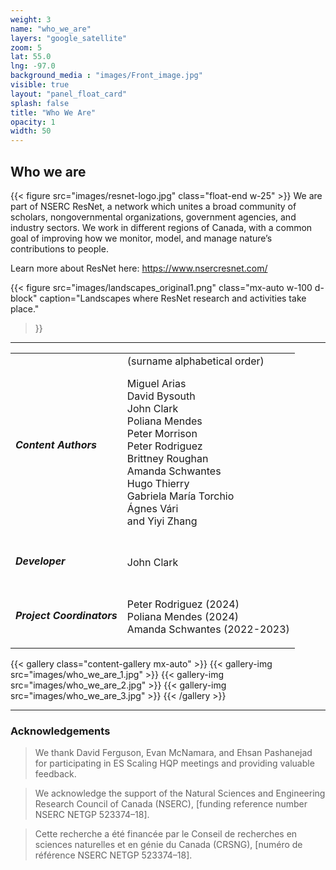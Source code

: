```yaml
---
weight: 3
name: "who_we_are"
layers: "google_satellite"
zoom: 5
lat: 55.0
lng: -97.0
background_media : "images/Front_image.jpg" 
visible: true
layout: "panel_float_card"
splash: false
title: "Who We Are"
opacity: 1
width: 50
---
```



## Who we are

{{< figure src="images/resnet-logo.jpg" class="float-end w-25" >}}
We are part of NSERC ResNet, a network which unites a broad community of scholars, nongovernmental organizations, government agencies, and industry sectors. We work in different regions of Canada, with a common goal of improving how we monitor, model, and manage nature’s contributions to people. 

Learn more about ResNet here: <a href="https://www.nsercresnet.com/" target="_blank">https://www.nsercresnet.com/</a>

{{< figure src="images/landscapes_original1.png" 
class="mx-auto w-100 d-block" 
caption="Landscapes where ResNet research and activities take place." 
>}}


<div class="clearfix"></div>
<hr>
<div class="table-responsive">
<table class="align-top w-100">
<tr>
<td class="align-top">

##### Content Authors 
</td>
<td> 
<span class="text-muted fs-6 fw-lighter fst-italic">(surname alphabetical order)</span>


Miguel Arias   
David Bysouth  
John Clark  
Poliana Mendes  
Peter Morrison  
Peter Rodriguez  
Brittney Roughan  
Amanda Schwantes  
Hugo Thierry  
Gabriela María Torchio  
Ágnes Vári  
and Yiyi Zhang  
</td>
</tr>
<tr>
<td class="align-top">

##### Developer
</td>
<td>

John Clark 
</td>
</tr>

<tr>
<td class="align-top">

##### Project Coordinators
</td>

<td>

Peter Rodriguez (2024)  
Poliana Mendes (2024)  
Amanda Schwantes (2022-2023)  
</td>
</tr>
</table>
</div>

<!-- Images: who_we_are_1.jpg; who_we_are_2.jpg; who_we_are_3.jpg -->

{{< gallery class="content-gallery mx-auto" >}}
    {{< gallery-img src="images/who_we_are_1.jpg" >}}
    {{< gallery-img src="images/who_we_are_2.jpg" >}}
    {{< gallery-img src="images/who_we_are_3.jpg" >}} 
{{< /gallery >}}



<hr> 

### Acknowledgements

> We thank David Ferguson, Evan McNamara, and Ehsan Pashanejad for participating in ES Scaling HQP meetings and providing valuable feedback.

> We acknowledge the support of the Natural Sciences and Engineering Research Council of Canada (NSERC), [funding reference number NSERC NETGP 523374–18]. 

> Cette recherche a été financée par le Conseil de recherches en sciences naturelles et en génie du Canada (CRSNG), [numéro de référence NSERC NETGP 523374–18]. 